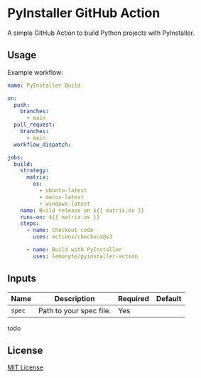 # PyInstaller GitHub Action

A simple GitHub Action to build Python projects with PyInstaller.

## Usage

Example workflow:

```yaml
name: PyInstaller Build

on:
  push:
    branches:
      - main
  pull_request:
    branches:
      - main
  workflow_dispatch:

jobs:
  build:
    strategy:
      matrix:
        os:
          - ubuntu-latest
          - macos-latest
          - windows-latest
    name: Build release on ${{ matrix.os }}
    runs-on: ${{ matrix.os }}
    steps:
      - name: Checkout code
        uses: actions/checkout@v3

      - name: Build with PyInstaller
        uses: lemonyte/pyinstaller-action

```

## Inputs

| Name | Description | Required | Default |
| --- | --- | --- | --- |
| `spec` | Path to your spec file. | Yes | |

todo

## License

[MIT License](license.txt)
